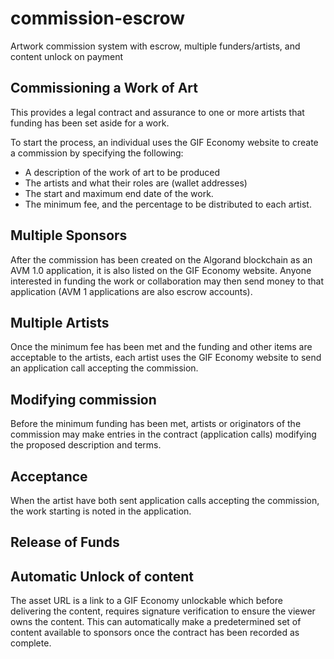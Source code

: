 # commission-escrow
Artwork commission system with escrow, multiple funders/artists, and content unlock on payment

## Commissioning a Work of Art

This provides a legal contract and assurance to one or more artists that funding has been set aside for a work.

To start the process, an individual uses the GIF Economy website to create a commission by specifying the following:

* A description of the work of art to be produced
* The artists and what their roles are (wallet addresses)
* The start and maximum end date of the work.
* The minimum fee, and the percentage to be distributed to each artist.

## Multiple Sponsors

After the commission has been created on the Algorand blockchain as an AVM 1.0 application, it is also listed on the GIF Economy website.
Anyone interested in funding the work or collaboration may then send money to that application (AVM 1 applications are also escrow accounts).

## Multiple Artists

Once the minimum fee has been met and the funding and other items are acceptable to the artists, each artist uses the GIF Economy website to send an application call accepting the commission.

## Modifying commission

Before the minimum funding has been met, artists or originators of the commission may make entries in the contract (application calls) modifying the proposed description and terms.

## Acceptance

When the artist have both sent application calls accepting the commission, the work starting is noted in the application.

## Release of Funds



## Automatic Unlock of content

The asset URL is a link to a GIF Economy unlockable which before delivering the content,
requires signature verification to ensure the viewer owns the content. This can automatically make
a predetermined set of content available to sponsors once the contract has been recorded as complete.



